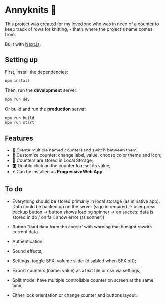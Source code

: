# Annyknits 🧶

This project was created for my loved one who was in need of a counter to keep track of rows for knitting, - that's where the project's name comes from.

Built with [Next.js](https://nextjs.org/).

## Setting up

First, install the dependencies:

```bash
npm install
```

Then, run the **development** server:

```bash
npm run dev
```

Or build and run the **production** server:

```bash
npm run build
npm run start
```

## Features

- 🧶 Create multiple named counters and switch between them;
- 🎨 Customize counter: change label, value, choose color theme and icon;
- 🫙 Counters are stored in Local Storage;
- 🅾️ Double click on the counter to reset its value;
- ⚡ Can be installed as **Progressive Web App**.

## To do

- Everything should be stored primarily in local storage (as in native app). Data could be backed up on the server (sign in required -> user press backup button -> button shows loading spinner -> on succes: data is stored in db / on fail: show error (as sonner))
- Button "load data from the server" with warning that it might rewrite current data
- Authentication;

- Sound effects;
- Settings: toggle SFX, volume slider (disabled when SFX off);
- Export counters (name: value) as a text file or csv via settings;

- Split mode: have multiple controllable counter on screen at the same time;

- Either lock orientation or change counter and buttons layout;
